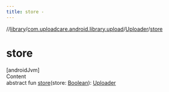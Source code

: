 ```yaml
---
title: store -
---
```

//[library](../../index.md)/[com.uploadcare.android.library.upload](../index.md)/[Uploader](index.md)/[store](store.md)



# store  
[androidJvm]  
Content  
abstract fun [store](store.md)(store: [Boolean](https://kotlinlang.org/api/latest/jvm/stdlib/kotlin/-boolean/index.html)): [Uploader](index.md)  



